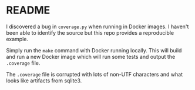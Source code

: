 # README

I discovered a bug in `coverage.py` when running in Docker images. I haven't been able to identify the source but this repo provides a reproducible example.

Simply run the `make` command with Docker running locally. This will build and run a new Docker image which will run some tests and output the `.coverage` file.

The `.coverage` file is corrupted with lots of non-UTF characters and what looks like artifacts from sqlite3. 
